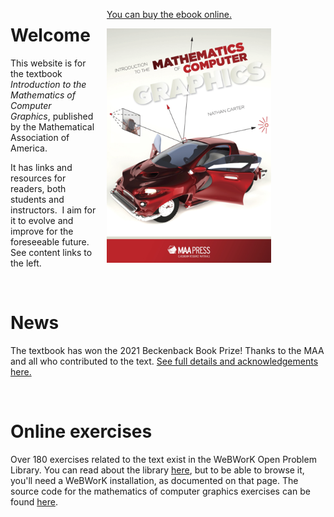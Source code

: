 
<div style="float: right; padding-left: 1em; padding-bottom: 1em;">
<p><a href="http://bookstore.ams.org/clrm-51" target="_blank">You can buy the ebook online.</a></p>
<a href="http://bookstore.ams.org/clrm-51" target="_blank"><img src="images/cover-page.png" alt="Book cover page" width="75%" height="75%"/></a>
</div>

# Welcome

This website is for the textbook _Introduction to the Mathematics of
Computer Graphics_, published by the Mathematical Association
of America.

It has links and resources for readers, both students and
instructors.  I aim for it to evolve and improve for the foreseeable future.
See content links to the left.

<br/>

# News

The textbook has won the 2021 Beckenback Book Prize!  Thanks to the MAA and
all who contributed to the text.
[See full details and acknowledgements here.](https://www.jointmathematicsmeetings.org/meetings/national/jmm2021/prizebooklet-2021-FINAL-12-11-2020.pdf)

<br/>

# Online exercises

Over 180 exercises related to the text exist in the WeBWorK Open Problem
Library.  You can read about the library [here](https://webwork.maa.org/wiki/Open_Problem_Library),
but to be able to browse it, you'll need a WeBWorK installation, as documented
on that page.  The source code for the mathematics of computer graphics
exercises can be found [here](https://github.com/openwebwork/webwork-open-problem-library/tree/master/OpenProblemLibrary/BentleyUniversity/MathematicsOfComputerGraphics).


